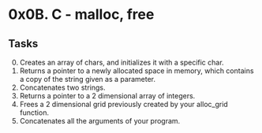 # 0x0B. C - malloc, free

## Tasks

0. Creates an array of chars, and initializes it with a specific char.
1. Returns a pointer to a newly allocated space in memory, which contains a copy of the string given as a parameter.
2. Concatenates two strings.
3. Returns a pointer to a 2 dimensional array of integers.
4. Frees a 2 dimensional grid previously created by your alloc_grid function.
5. Concatenates all the arguments of your program.